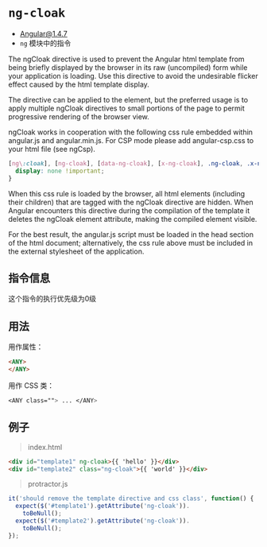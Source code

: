 # `ng-cloak`
- Angular@1.4.7
- `ng` 模块中的指令

The ngCloak directive is used to prevent the Angular html template from being briefly displayed by the browser in its raw (uncompiled) form while your application is loading. Use this directive to avoid the undesirable flicker effect caused by the html template display.

The directive can be applied to the <body> element, but the preferred usage is to apply multiple ngCloak directives to small portions of the page to permit progressive rendering of the browser view.

ngCloak works in cooperation with the following css rule embedded within angular.js and angular.min.js. For CSP mode please add angular-csp.css to your html file (see ngCsp).

``` css
[ng\:cloak], [ng-cloak], [data-ng-cloak], [x-ng-cloak], .ng-cloak, .x-ng-cloak {
  display: none !important;
}
```

When this css rule is loaded by the browser, all html elements (including their children) that are tagged with the ngCloak directive are hidden. When Angular encounters this directive during the compilation of the template it deletes the ngCloak element attribute, making the compiled element visible.

For the best result, the angular.js script must be loaded in the head section of the html document; alternatively, the css rule above must be included in the external stylesheet of the application.

## 指令信息

这个指令的执行优先级为0级

## 用法

用作属性：

``` html
<ANY>
</ANY>
```

用作 CSS 类：

``` css
<ANY class=""> ... </ANY>
```


## 例子

> index.html

``` html
<div id="template1" ng-cloak>{{ 'hello' }}</div>
<div id="template2" class="ng-cloak">{{ 'world' }}</div>
```

> protractor.js

``` javascript
it('should remove the template directive and css class', function() {
  expect($('#template1').getAttribute('ng-cloak')).
    toBeNull();
  expect($('#template2').getAttribute('ng-cloak')).
    toBeNull();
});
```
